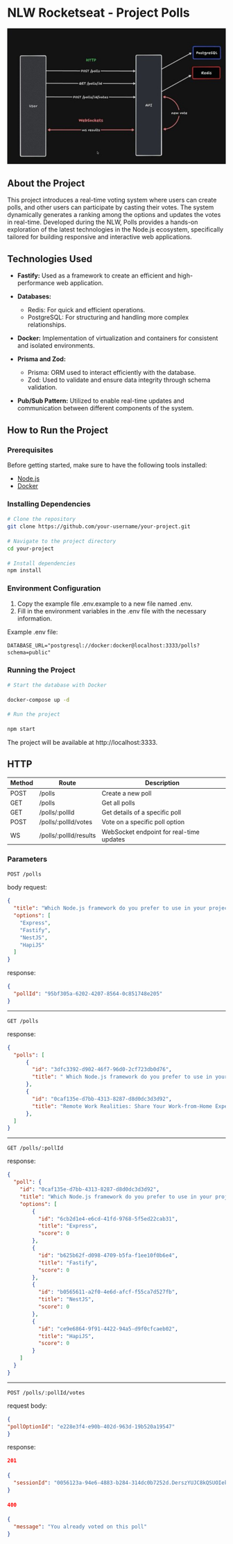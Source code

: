 # NLW Rocketseat - Project Polls

![Your Project Logo](public/nlw-nodejs.jpg)

## About the Project

This project introduces a real-time voting system where users can create polls, and other users can participate by
casting their votes. The system dynamically generates a ranking among the options and updates the votes in real-time.
Developed during the NLW, Polls provides a hands-on exploration of the latest technologies in the Node.js
ecosystem, specifically tailored for building responsive and interactive web applications.

## Technologies Used

- **Fastify:** Used as a framework to create an efficient and high-performance web application.

- **Databases:**
    - Redis: For quick and efficient operations.
    - PostgreSQL: For structuring and handling more complex relationships.

- **Docker:** Implementation of virtualization and containers for consistent and isolated environments.

- **Prisma and Zod:**
    - Prisma: ORM used to interact efficiently with the database.
    - Zod: Used to validate and ensure data integrity through schema validation.

- **Pub/Sub Pattern:** Utilized to enable real-time updates and communication between different components of the
  system.

## How to Run the Project

### Prerequisites

Before getting started, make sure to have the following tools installed:

- [Node.js](https://nodejs.org/)
- [Docker](https://www.docker.com/)

### Installing Dependencies

```bash
# Clone the repository
git clone https://github.com/your-username/your-project.git

# Navigate to the project directory
cd your-project

# Install dependencies
npm install

```

### Environment Configuration

1. Copy the example file .env.example to a new file named .env.
2. Fill in the environment variables in the .env file with the necessary information.

Example .env file:

```env
DATABASE_URL="postgresql://docker:docker@localhost:3333/polls?schema=public"
```

### Running the Project

```bash
# Start the database with Docker

docker-compose up -d

# Run the project

npm start

```

The project will be available at http://localhost:3333.

## HTTP

| Method | Route                  | Description                              |
|--------|------------------------|------------------------------------------|
| POST   | /polls                 | Create a new poll                        |
| GET    | /polls                 | Get all polls                            |
| GET    | /polls/:pollId         | Get details of a specific poll           |
| POST   | /polls/:pollId/votes   | Vote on a specific poll option           |
| WS     | /polls/:pollId/results | WebSocket endpoint for real-time updates |

### Parameters

```http
POST /polls
```

body request:

``` JSON
{
  "title": "Which Node.js framework do you prefer to use in your projects?",
  "options": [
    "Express",
    "Fastify",
    "NestJS",
    "HapiJS"
  ]
}
```

response:

``` JSON
{
  "pollId": "95bf305a-6202-4207-8564-0c851748e205"
}
```

***

```http
GET /polls
```

response:

``` JSON
{
  "polls": [
      {
        "id": "3dfc3392-d902-46f7-96d0-2cf723db0d76",
        "title": " Which Node.js framework do you prefer to use in your projects?"
      },
      {
        "id": "0caf135e-d7bb-4313-8287-d8d0dc3d3d92",
        "title": "Remote Work Realities: Share Your Work-from-Home Experience!"
      },
  ]
}
```

***

```http
GET /polls/:pollId
```

response:

``` JSON
{
  "poll": {
    "id": "0caf135e-d7bb-4313-8287-d8d0dc3d3d92",
    "title": "Which Node.js framework do you prefer to use in your projects?",
    "options": [
        {
          "id": "6cb2d1e4-e6cd-41fd-9768-5f5ed22cab31",
          "title": "Express",
          "score": 0
        },
        {
          "id": "b625b62f-d098-4709-b5fa-f1ee10f0b6e4",
          "title": "Fastify",
          "score": 0
        },
        {
          "id": "b0565611-a2f0-4e6d-afcf-f55ca7d527fb",
          "title": "NestJS",
          "score": 0
        },
        {
          "id": "ce9e6864-9f91-4422-94a5-d9f0cfcaeb02",
          "title": "HapiJS",
          "score": 0
        }
    ]
  }
}
```

***

```http
POST /polls/:pollId/votes
```

request body:

``` JSON
{
"pollOptionId": "e228e3f4-e90b-402d-963d-19b520a19547"
}
```

response:

``` JSON
201

{
  "sessionId": "0056123a-94e6-4883-b284-314dc0b7252d.DerszYUJC8kQSUOIek+ig5/j/E6yzRlLmP8V9r0/1Bs"
}

400

{
  "message": "You already voted on this poll"
}
```
